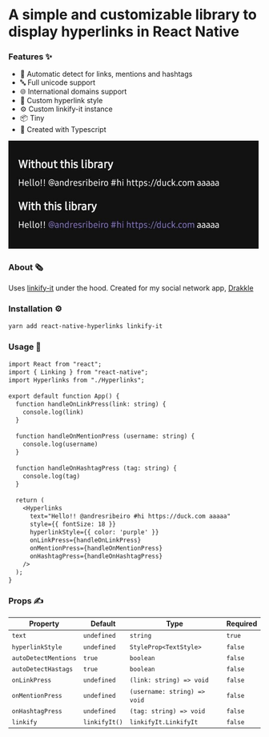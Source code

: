 # A simple and customizable library to display hyperlinks in React Native

### Features ✨

- 🛑 Automatic detect for links, mentions and hashtags
- 🔤 Full unicode support
- 🌐 International domains support
- 💅 Custom hyperlink style
- ⚙️ Custom linkify-it instance
- 📦 Tiny
- 🚀 Created with Typescript

<img alt="Without this library vs with this library" src="assets/screenshot.jpg" width="500"/>

### About 🗞️

Uses [linkify-it](https://github.com/markdown-it/linkify-it) under the hood. Created for my social network app, [Drakkle](https://play.google.com/store/apps/details?id=com.andresribeiro.drakkle)

### Installation ⚙️

```bash
yarn add react-native-hyperlinks linkify-it
```

### Usage 🔨

```tsx
import React from "react";
import { Linking } from "react-native";
import Hyperlinks from "./Hyperlinks";

export default function App() {
  function handleOnLinkPress(link: string) {
    console.log(link)
  }

  function handleOnMentionPress (username: string) {
    console.log(username)
  }

  function handleOnHashtagPress (tag: string) {
    console.log(tag)
  }

  return (
    <Hyperlinks
      text="Hello!! @andresribeiro #hi https://duck.com aaaaa"
      style={{ fontSize: 18 }}
      hyperlinkStyle={{ color: 'purple' }}
      onLinkPress={handleOnLinkPress}
      onMentionPress={handleOnMentionPress}
      onHashtagPress={handleOnHashtagPress}
    />
  );
}
```

### Props ✍️

| Property | Default | Type | Required
| ---- | ---- | ---- | ----
| `text` | `undefined` | `string` | `true`
| `hyperlinkStyle` | `undefined` | `StyleProp<TextStyle>` | `false`
| `autoDetectMentions` | `true` | `boolean` | `false`
| `autoDetectHastags` | `true` | `boolean` | `false`
| `onLinkPress` | `undefined` | `(link: string) => void` | `false`
| `onMentionPress` | `undefined` | `(username: string) => void` | `false`
| `onHashtagPress` | `undefined` | `(tag: string) => void` | `false`
| `linkify` | `linkifyIt()` | `linkifyIt.LinkifyIt` | `false`